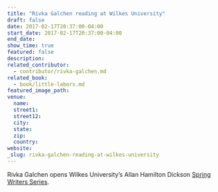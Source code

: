 ```yaml
---
title: "Rivka Galchen reading at Wilkes University"
draft: false
date: 2017-02-17T20:37:00-04:00
start_date: 2017-02-17T20:37:00-04:00
end_date:
show_time: true
featured: false
description:
related_contributor:
  - contributor/rivka-galchen.md
related_book:
  - book/little-labors.md
featured_image_path:
venue:
  name:
  street1:
  street12:
  city:
  state:
  zip:
  country:
website:
_slug: rivka-galchen-reading-at-wilkes-university
---
```


Rivka Galchen opens Wilkes University’s Allan Hamilton Dickson [Spring Writers Series](http://timesleader.com/features/520795/wilkes-barre-native-author-of-the-sojourn-andrew-krivak-featured-writer-in-wilkes-universitys-allan-hamilton-dickson-fund-spring-writers-series).

